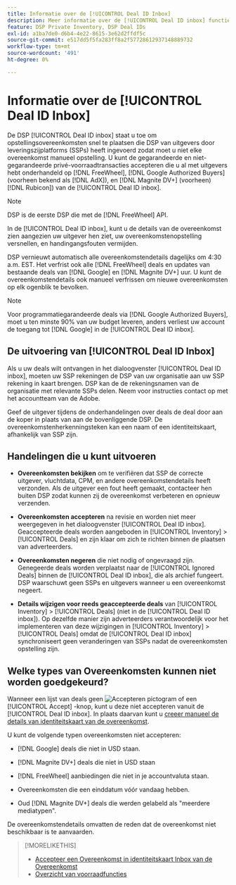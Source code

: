 ```yaml
---
title: Informatie over de [!UICONTROL Deal ID Inbox]
description: Meer informatie over de [!UICONTROL Deal ID inbox] functie, waarmee u persoonlijke deals kunt accepteren die u al met uitgevers hebt onderhandeld op [!DNL FreeWheel], [!DNL Google Authorized Buyers] (voorheen bekend als [!DNL AdX]), and [!DNL Magnite DV+] (voorheen) [!DNL Rubicon]).
feature: DSP Private Inventory, DSP Deal IDs
exl-id: a1ba7de0-d6b4-4e22-8615-3e62d2ffdf5c
source-git-commit: e517dd5f5fa283ff8a2f57728612937148889732
workflow-type: tm+mt
source-wordcount: '491'
ht-degree: 0%

---
```


# Informatie over de [!UICONTROL Deal ID Inbox]

De DSP [!UICONTROL Deal ID inbox] staat u toe om opstellingsovereenkomsten snel te plaatsen die DSP van uitgevers door leveringszijplatforms (SSPs) heeft ingevoerd zodat moet u niet elke overeenkomst manueel opstelling. U kunt de gegarandeerde en niet-gegarandeerde privé-voorraadtransacties accepteren die u al met uitgevers hebt onderhandeld op [!DNL FreeWheel], [!DNL Google Authorized Buyers] (voorheen bekend als [!DNL AdX]), en [!DNL Magnite DV+] (voorheen) [!DNL Rubicon]) van de [!UICONTROL Deal ID inbox].

>[!NOTE]
>
>DSP is de eerste DSP die met de [!DNL FreeWheel] API.

In de [!UICONTROL Deal ID inbox], kunt u de details van de overeenkomst zien aangezien uw uitgever hen ziet, uw overeenkomstenopstelling versnellen, en handingangsfouten vermijden.

<!-- 
Accepting a deal automatically pre-populates a new Deal ID record with details from the publisher, and you need to enter only the publisher [always? or just in some cases?], the media type, who can access the deal, and any attribute labels to apply to the deal so it's easy to find. [Are labels a dimension you can report on?]

For each available deal, you can review the deal details sent directly from the publisher. Some deals are grouped as proposals (packages), and you can see the individual deal details by reviewing the deal.

You can accept any available deal or move an incorrect deal to the Ignored Deals tab. You can also un-ignore deals, which moves them back to the New Deals tab so you can potentially accept them.

For each deal, you can select one publisher and one media type (Desktop Video, Mobile Video, Connected TV, Display, or Audio), and you can share the deal with specific advertisers and with all advertisers for a specific account.
 -->

DSP vernieuwt automatisch alle overeenkomstendetails dagelijks om 4:30 a.m. EST. Het verfrist ook alle [!DNL FreeWheel] deals en updates van bestaande deals van [!DNL Google] en [!DNL Magnite DV+] uur. U kunt de overeenkomstendetails ook manueel verfrissen om nieuwe overeenkomsten op elk ogenblik te bevolken.

<!-- MC: I'm not sure where I got the following. Is this currently true? -->
>[!NOTE]
>
>Voor programmatiegarandeerde deals via [!DNL Google Authorized Buyers], moet u ten minste 90% van uw budget leveren, anders verliest uw account de toegang tot [!DNL Google] in de [!UICONTROL Deal ID inbox].

## De uitvoering van [!UICONTROL Deal ID Inbox]

Als u uw deals wilt ontvangen in het dialoogvenster [!UICONTROL Deal ID inbox], moeten uw SSP rekeningen de DSP van uw organisatie aan uw SSP rekening in kaart brengen. DSP kan de de rekeningsnamen van de organisatie met relevante SSPs delen. Neem voor instructies contact op met het accountteam van de Adobe.

Geef de uitgever tijdens de onderhandelingen over deals de deal door aan de koper in plaats van aan de bovenliggende DSP. De overeenkomstenherkenningsteken kan een naam of een identiteitskaart, afhankelijk van SSP zijn.

## Handelingen die u kunt uitvoeren

* **Overeenkomsten bekijken** om te verifiëren dat SSP de correcte uitgever, vluchtdata, CPM, en andere overeenkomstendetails heeft verzonden. Als de uitgever een fout heeft gemaakt, contacteer hen buiten DSP zodat kunnen zij de overeenkomst verbeteren en opnieuw verzenden.

* **Overeenkomsten accepteren** na revisie en worden niet meer weergegeven in het dialoogvenster [!UICONTROL Deal ID inbox]. Geaccepteerde deals worden aangeboden in [!UICONTROL Inventory] > [!UICONTROL Deals] en zijn klaar om zich te richten binnen de plaatsen van adverteerders.

* **Overeenkomsten negeren** die niet nodig of ongevraagd zijn. Genegeerde deals worden verplaatst naar de [!UICONTROL Ignored Deals] binnen de [!UICONTROL Deal ID inbox], die als archief fungeert. DSP waarschuwt geen SSPs en uitgevers wanneer u een overeenkomst negeert.

* **Details wijzigen voor reeds geaccepteerde deals** van [!UICONTROL Inventory] > [!UICONTROL Deals] (niet in de [!UICONTROL Deal ID inbox]). Op dezelfde manier zijn adverteerders verantwoordelijk voor het implementeren van deze wijzigingen in [!UICONTROL Inventory] > [!UICONTROL Deals] omdat de [!UICONTROL Deal ID inbox] synchroniseert geen veranderingen van SSPs nadat de overeenkomsten opstelling zijn.

## Welke types van Overeenkomsten kunnen niet worden goedgekeurd?

Wanneer een lijst van deals geen ![Accepteren](/help/dsp/assets/accept.png) pictogram of een [!UICONTROL Accept] -knop, kunt u deze niet accepteren vanuit de [!UICONTROL Deal ID inbox]. In plaats daarvan kunt u [creeer manueel de details van identiteitskaart van de overeenkomst](/help/dsp/inventory/deal-id-create.md).

U kunt de volgende typen overeenkomsten niet accepteren:

* [!DNL Google] deals die niet in USD staan.

* [!DNL Magnite DV+] deals die niet in USD staan

* [!DNL FreeWheel] aanbiedingen die niet in je accountvaluta staan.

* Overeenkomsten die een einddatum vóór vandaag hebben.

* Oud [!DNL Magnite DV+] deals die werden gelabeld als &quot;meerdere mediatypen&quot;.

De overeenkomstendetails omvatten de reden dat de overeenkomst niet beschikbaar is te aanvaarden.

>[!MORELIKETHIS]
>
>* [Accepteer een Overeenkomst in identiteitskaart Inbox van de Overeenkomst](deal-id-inbox-accept.md)
>* [Overzicht van voorraadfuncties](inventory-overview.md)
